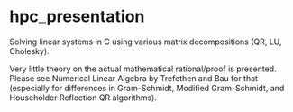 # hpc_presentation

Solving linear systems in C using various matrix decompositions (QR, LU, Cholesky). 

Very little theory on the actual mathematical rational/proof is presented. Please see Numerical Linear Algebra by Trefethen and Bau for that (especially for differences in Gram-Schmidt, Modified Gram-Schmidt, and Householder Reflection QR algorithms). 
